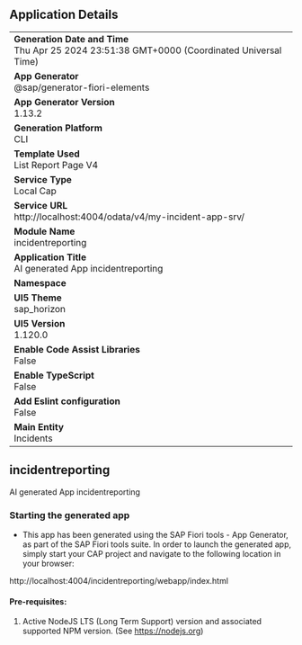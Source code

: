 ## Application Details
|               |
| ------------- |
|**Generation Date and Time**<br>Thu Apr 25 2024 23:51:38 GMT+0000 (Coordinated Universal Time)|
|**App Generator**<br>@sap/generator-fiori-elements|
|**App Generator Version**<br>1.13.2|
|**Generation Platform**<br>CLI|
|**Template Used**<br>List Report Page V4|
|**Service Type**<br>Local Cap|
|**Service URL**<br>http://localhost:4004/odata/v4/my-incident-app-srv/
|**Module Name**<br>incidentreporting|
|**Application Title**<br>AI generated App incidentreporting|
|**Namespace**<br>|
|**UI5 Theme**<br>sap_horizon|
|**UI5 Version**<br>1.120.0|
|**Enable Code Assist Libraries**<br>False|
|**Enable TypeScript**<br>False|
|**Add Eslint configuration**<br>False|
|**Main Entity**<br>Incidents|

## incidentreporting

AI generated App incidentreporting

### Starting the generated app

-   This app has been generated using the SAP Fiori tools - App Generator, as part of the SAP Fiori tools suite.  In order to launch the generated app, simply start your CAP project and navigate to the following location in your browser:

http://localhost:4004/incidentreporting/webapp/index.html

#### Pre-requisites:

1. Active NodeJS LTS (Long Term Support) version and associated supported NPM version.  (See https://nodejs.org)


